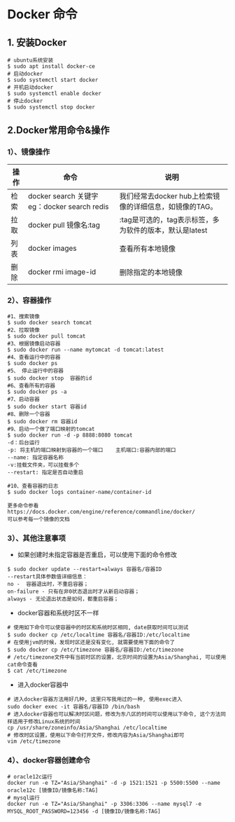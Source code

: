 # Docker 命令

## 1. 安装Docker

```shell
# ubuntu系统安装
$ sudo apt install docker-ce
# 启动docker
$ sudo systemctl start docker
# 开机启动docker
$ sudo systemctl enable docker
# 停止docker
$ sudo systemctl stop docker
```

## 2.Docker常用命令&操作

### 1）、镜像操作

| 操作 | 命令                                         | 说明                                                    |
| ---- | -------------------------------------------- | ------------------------------------------------------- |
| 检索 | docker search 关键字 eg：docker search redis | 我们经常去docker hub上检索镜像的详细信息，如镜像的TAG。 |
| 拉取 | docker pull 镜像名:tag                       | :tag是可选的，tag表示标签，多为软件的版本，默认是latest |
| 列表 | docker images                                | 查看所有本地镜像                                        |
| 删除 | docker rmi image-id                          | 删除指定的本地镜像                                      |

### 2）、容器操作

```shell
#1、搜索镜像
$ sudo docker search tomcat
#2、拉取镜像
$ sudo docker pull tomcat
#3、根据镜像启动容器
$ sudo docker run --name mytomcat -d tomcat:latest
#4、查看运行中的容器
$ sudo docker ps  
#5、 停止运行中的容器
$ sudo docker stop  容器的id
#6、查看所有的容器
$ sudo docker ps -a
#7、启动容器
$ sudo docker start 容器id
#8、删除一个容器
$ sudo docker rm 容器id
#9、启动一个做了端口映射的tomcat
$ sudo docker run -d -p 8888:8080 tomcat
-d：后台运行
-p: 将主机的端口映射到容器的一个端口    主机端口:容器内部的端口
--name: 指定容器名称
-v:挂载文件夹，可以挂载多个
--restart: 指定是否自动重启 

#10、查看容器的日志
$ sudo docker logs container-name/container-id

更多命令参看
https://docs.docker.com/engine/reference/commandline/docker/
可以参考每一个镜像的文档
```

### 3）、其他注意事项

* 如果创建时未指定容器是否重启，可以使用下面的命令修改

```shell
$ sudo docker update --restart=always 容器名/容器ID
--restart具体参数值详细信息：
no -  容器退出时，不重启容器；
on-failure - 只有在非0状态退出时才从新启动容器；
always - 无论退出状态是如何，都重启容器；
```

* docker容器和系统时区不一样

```shell
# 使用如下命令可以使容器中的时区和系统时区相同, date获取时间可以测试
$ sudo docker cp /etc/localtime 容器名/容器ID:/etc/localtime
# 在使用jvm的时候，发现时区还是没有变化, 就需要使用下面的命令了
$ sudo docker cp /etc/timezone 容器名/容器ID:/etc/timezone
# /etc/timezone文件中有当前时区的设置，北京时间的设置为Asia/Shanghai, 可以使用cat命令查看
$ cat /etc/timezone
```

* 进入docker容器中

```shell
# 进入docker容器方法用好几种, 这里只写我用过的一种, 使用exec进入
sudo docker exec -it 容器名/容器ID /bin/bash
# 进入docker容器也可以解决时区问题，修改为东八区的时间可以使用以下命令, 这个方法同样适用于修改Linux系统的时间
cp /usr/share/zoneinfo/Asia/Shanghai /etc/localtime
# 修改时区设置，使用以下命令打开文件，修改内容为Asia/Shanghai即可
vim /etc/timezone
```

### 4）、docker容器创建命令

```shell
# oracle12c运行
docker run -e TZ="Asia/Shanghai" -d -p 1521:1521 -p 5500:5500 --name oracle12c [镜像ID/镜像名称:TAG]
# mysql运行
docker run -e TZ="Asia/Shanghai" -p 3306:3306 --name mysql7 -e MYSQL_ROOT_PASSWORD=123456 -d [镜像ID/镜像名称:TAG]
```